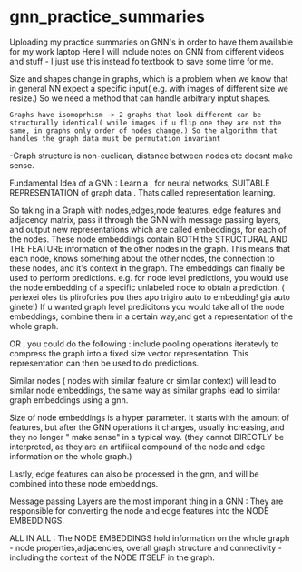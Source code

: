 # gnn_practice_summaries
Uploading my practice summaries on GNN's in order to have them available for my work laptop
Here I will include notes on GNN from different videos and stuff - I just use this instead fo textbook to save some time for me.

Size and shapes change in graphs, which is a problem when we know that in general NN expect a specific input( e.g. with images of different size we resize.) So we need a method that can handle arbitrary inptut shapes.

    Graphs have isomoprhism -> 2 graphs that look different can be structurally identical( while images if u flip one they are not the same, in graphs only order of nodes change.) So the algorithm that handles the graph data must be permutation invariant

-Graph structure is non-eucliean, distance between nodes etc doesnt make sense.

Fundamental Idea of a GNN : Learn a , for neural networks, SUITABLE REPRESENTATION of graph data . Thats called representation learning.

So taking in a Graph with nodes,edges,node features, edge features and adjacency matrix, pass it through the GNN with message passing layers, and output new representations which are called embeddings, for each of the nodes. These node embeddings contain BOTH the STRUCTURAL AND THE FEATURE information of the other nodes in the graph. This means that each node, knows something about the other nodes, the connection to these nodes, and it's context in the graph. The embeddings can finally be used to perform predictions. e.g. for node level predictions, you would use the node embedding of a specific unlabeled node to obtain a prediction. ( periexei oles tis plirofories pou thes apo trigiro auto to embedding! gia auto ginete!) If u wanted graph level predicitons you would take all of the node embeddings, combine them in a certain way,and get a representation of the whole graph.

OR , you could do the following : include pooling operations iteratevly to compress the graph into a fixed size vector representation. This representation can then be used to do predictions.

Similar nodes ( nodes with similar feature or similar context) will lead to similar node embeddings, the same way as similar graphs lead to similar graph embeddings using a gnn.

Size of node embeddings is a hyper parameter. It starts with the amount of features, but after the GNN operations it changes, usually increasing, and they no longer " make sense" in a typical way. (they cannot DIRECTLY be interpreted, as they are an artifiical compound of the node and edge information on the whole graph.)

Lastly, edge features can also be processed in the gnn, and will be combined into these node embeddings.

Message passing Layers are the most imporant thing in a GNN : They are responsible for converting the node and edge features into the NODE EMBEDDINGS.

ALL IN ALL : The NODE EMBEDDINGS hold information on the whole graph - node properties,adjacencies, overall graph structure and connectivity - including the context of the NODE ITSELF in the graph.
